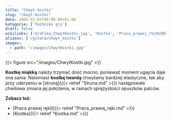 ```yaml
---
title: "Chwyt kostki"
slug: "chwyt-kostki"
date: 2005-01-01T00:00:00+01:00
kategorie: ['Technika gry']
draft: false
wikilinks: ['Grafika:ChwytKostki.jpg', 'Kostka', 'Praca_prawej_r%C4%99ki', 'struna']
aliases: ['/gitara/Chwyt_kostki']
images:
  - path: "/images/ChwytKostki.jpg"
---
```

{{< figure src="/images/ChwytKostki.jpg" >}}

**Kostkę miękką** należy trzymać dość mocno, ponieważ moment ugięcia
daje ona sama. Natomiast **kostkę twardą** chwytamy bardziej elastyczne,
tak aby przy uderzeniu w [strunę]({{< relref "Struna.md" >}}) następowała
chwilowa zmiana jej położenia, w ramach sprężystości opuszków palców.

**Zobacz też:**

  - [Praca prawej ręki]({{< relref "Praca_prawej_ręki.md" >}})
  - [Kostka]({{< relref "Kostka.md" >}})

